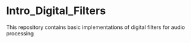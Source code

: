# Intro_Digital_Filters
This repository contains basic implementations of digital filters for audio processing

